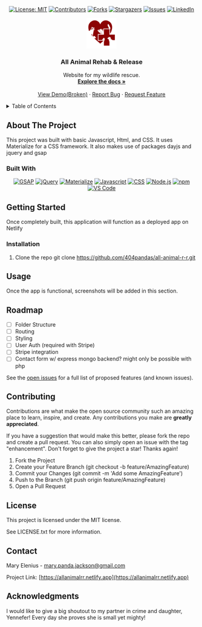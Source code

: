 <div align="center">

  <!-- Add badges using the following format: -->
  <!-- ![Name](urlToShieldHere)(urlToGithubHere) -->

[![License: MIT](https://img.shields.io/badge/License-MIT-yellow.svg)](https://opensource.org/licenses/MIT)
[![Contributors](https://img.shields.io/github/contributors/404pandas/all-animal-r-r.svg?style=plastic&logo=appveyor)](https://github.com/404pandas/all-animal-r-r/graphs/contributors)
[![Forks](https://img.shields.io/github/forks/404pandas/all-animal-r-r.svg?style=plastic&logo=appveyor)](https://github.com/404pandas/all-animal-r-r/network/members)
[![Stargazers](https://img.shields.io/github/stars/404pandas/all-animal-r-r.svg?style=plastic&logo=appveyor)](https://github.com/404pandas/all-animal-r-r/stargazers)
[![Issues](https://img.shields.io/github/issues/404pandas/all-animal-r-r.svg?style=plastic&logo=appveyor)](https://github.com/404pandas/all-animal-r-r/issues)
[![LinkedIn](https://img.shields.io/badge/-LinkedIn-black.svg?style=plastic&logo=appveyor&logo=linkedin&colorB=555)](https://linkedin.com/in/404pandas)

</div>

<!-- PROJECT LOGO -->

<div align="center">
  <a href="https://github.com/404pandas/all-animal-r-r">
    <img src="./client/src/assets/images/aarr.png" alt="Logo" width="80" height="80">
  </a>

<h3 align="center">All Animal Rehab & Release</h3>

  <p align="center">
Website for my wildlife rescue.    <br />
    <a href="https://github.com/404pandas/all-animal-r-r"><strong>Explore the docs »</strong></a>
    <br />
    <br />
    <a href="https://github.com/404pandas/all-animal-r-r">View Demo(Broken)</a>
    ·
    <a href="https://github.com/404pandas/all-animal-r-r/issues">Report Bug</a>
    ·
    <a href="https://github.com/404pandas/all-animal-r-r/issues">Request Feature</a>
  </p>
</div>

<!-- TABLE OF CONTENTS -->
<details>
  <summary>Table of Contents</summary>
  <ol>
    <li>
      <a href="#about-the-project">About The Project</a>
      <ul>
        <li><a href="#built-with">Built With</a></li>
      </ul>
    </li>
    <li>
      <a href="#getting-started">Getting Started</a>
      <ul>
        <li><a href="#installation">Installation</a></li>
      </ul>
    </li>
    <li><a href="#usage">Usage</a></li>
    <li><a href="#roadmap">Roadmap</a></li>
    <li><a href="#contributing">Contributing</a></li>
    <li><a href="#license">License</a></li>
    <li><a href="#contact">Contact</a></li>
    <li><a href="#acknowledgments">Acknowledgments</a></li>
  </ol>
</details>

<!-- ABOUT THE PROJECT -->

## About The Project

<!-- Add screenshots using the following format: -->
<!-- ![Screenshot alt description](directPathOfScreenshots) -->

This project was built with basic Javascript, Html, and CSS.
It uses Materialize for a CSS framework.
It also makes use of packages dayjs and jquery and gsap

### Built With

<!--  gsap, mui, javascript, css, html, node.js react apollo graphql mongodb stripe jwt npm vs code -->

<div align="center">

[![GSAP](https://img.shields.io/badge/Package-GSAP-ff8000?style=plastic&logo=greensock&logoWidth=10)](https://https://greensock.com/gsap/)
[![jQuery](https://img.shields.io/badge/Framework-jQuery-ffff00?style=plastic&logo=jQuery&logoWidth=10)](hhttps://api.jquery.com/)
[![Materialize](https://img.shields.io/badge/Framework-Materialize-80ff00?style=plastic&logo=#757575&logoWidth=10)](https://materializecss.com/)
[![Javascript](https://img.shields.io/badge/Language-JavaScript-ff0000?style=plastic&logo=JavaScript&logoWidth=10)](https://javascript.info/)
[![CSS](https://img.shields.io/badge/Tool-CSS-ff8000?style=plastic&logo=css3&logoWidth=10)](https://developer.mozilla.org/en-US/docs/Web/CSS)
[![Node.js](https://img.shields.io/badge/Framework-Node.js-ff0000?style=plastic&logo=Node.js&logoWidth=10)](https://nodejs.org/en/)
[![npm](https://img.shields.io/badge/Tools-npm-ff0000?style=plastic&logo=npm&logoWidth=10)](https://www.npmjs.com/)
[![VS Code](https://img.shields.io/badge/IDE-VSCode-ff0000?style=plastic&logo=VisualStudioCode&logoWidth=10)](https://code.visualstudio.com/docs)

</div>

<!-- GETTING STARTED -->

## Getting Started

Once completely built, this application will function as a deployed app on Netlify

### Installation

1. Clone the repo
   git clone https://github.com/404pandas/all-animal-r-r.git

<!-- USAGE EXAMPLES -->

## Usage

Once the app is functional, screenshots will be added in this section.

<!-- ROADMAP -->

## Roadmap

- [ ] Folder Structure
- [ ] Routing
- [ ] Styling
- [ ] User Auth (required with Stripe)
- [ ] Stripe integration
- [ ] Contact form w/ express mongo backend? might only be possible with php

See the [open issues](https://github.com/404pandas/all-animal-r-r/issues) for a full list of proposed features (and known issues).

<!-- CONTRIBUTING -->

## Contributing

Contributions are what make the open source community such an amazing place to learn, inspire, and create. Any contributions you make are **greatly appreciated**.

If you have a suggestion that would make this better, please fork the repo and create a pull request. You can also simply open an issue with the tag "enhancement".
Don't forget to give the project a star! Thanks again!

1. Fork the Project
2. Create your Feature Branch (git checkout -b feature/AmazingFeature)
3. Commit your Changes (git commit -m 'Add some AmazingFeature')
4. Push to the Branch (git push origin feature/AmazingFeature)
5. Open a Pull Request

<!-- LICENSE -->

## License

This project is licensed under the MIT license.

See LICENSE.txt for more information.

<!-- CONTACT -->

## Contact

Mary Elenius - mary.panda.jackson@gmail.com

Project Link: [https://allanimalrr.netlify.app](https://allanimalrr.netlify.app)

<!-- ACKNOWLEDGMENTS -->

## Acknowledgments

I would like to give a big shoutout to my partner in crime and daughter, Yennefer! Every day she proves she is small yet mighty!
